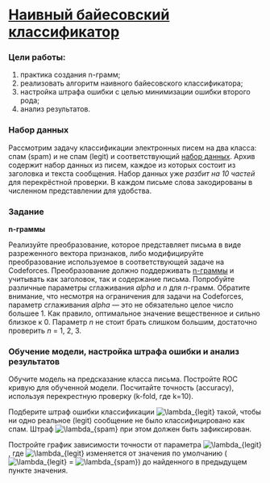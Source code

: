 # [Наивный байесовский классификатор](report.ipynb)
### Цели работы:

1. практика создания n-грамм;
2. реализовать алгоритм наивного байесовского классификатора;
3. настройка штрафа ошибки с целью минимизации ошибки второго рода;
4. анализ результатов.

### Набор данных

Рассмотрим задачу классификации электронных писем на два класса: спам (spam) и не спам (legit) и соответствующий [набор данных](datasets). Архив содержит набор данных из писем, каждое из которых состоит из заголовка и текста сообщения. Набор данных уже *разбит на 10 частей* для перекрёстной проверки. В каждом письме слова закодированы в численном представлении для удобства.

### Задание
**n-граммы**

Реализуйте преобразование, которое представляет письма в виде разреженного вектора признаков, либо модифицируйте преобразование используемое в соответствующей задаче на Codeforces. Преобразование должно поддерживать [n-граммы](https://ru.wikipedia.org/wiki/N-%D0%B3%D1%80%D0%B0%D0%BC%D0%BC%D0%B0) и учитывать как заголовок, так и содержание письма. Попробуйте различные параметры сглаживания *alpha* и *n* для *n*-грамм. Обратите внимание, что несмотря на ограничения для задачи на Codeforces, параметр сглаживания *alpha* — это не обязательно целое число большее 1. Как правило, оптимальное значение вещественное и сильно близкое к 0. Параметр *n* не стоит брать слишком большим, достаточно проверить *n* = 1, 2, 3.

### Обучение модели, настройка штрафа ошибки и анализ результатов
Обучите модель на предсказание класса письма. Постройте ROC кривую для обученной модели. Посчитайте точность (accuracy), используя перекрестную проверку (k-fold, где k=10).

Подберите штраф ошибки классификации ![\lambda_{legit}](https://latex.codecogs.com/svg.latex?\lambda_{legit}) такой, чтобы ни одно реальное (legit) сообщение не было классифицировано как спам. Штраф ![\lambda_{spam}](https://latex.codecogs.com/svg.latex?\lambda_{spam}) при этом должен быть зафиксирован.

Постройте график зависимости точности от параметра ![\lambda_{legit}](https://latex.codecogs.com/svg.latex?\lambda_{legit}), где ![\lambda_{legit}](https://latex.codecogs.com/svg.latex?\lambda_{legit}) изменяется от значения по умолчанию (![\lambda_{legit}](https://latex.codecogs.com/svg.latex?\lambda_{legit}) = ![\lambda_{spam}](https://latex.codecogs.com/svg.latex?\lambda_{spam})) до найденного в предыдущем пункте значения.
